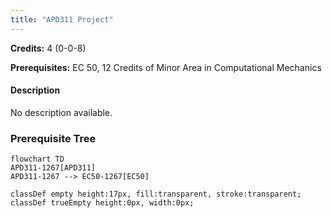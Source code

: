 ```yaml
---
title: "APD311 Project"
---
```

**Credits:** 4 (0-0-8)

**Prerequisites:** EC 50, 12 Credits of Minor Area in Computational Mechanics

#### Description
No description available.

### Prerequisite Tree

```mermaid
flowchart TD
APD311-1267[APD311]
APD311-1267 --> EC50-1267[EC50]

classDef empty height:17px, fill:transparent, stroke:transparent;
classDef trueEmpty height:0px, width:0px;
```